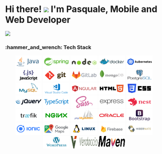 <h1>Hi there! <img src="https://github.com/TheDudeThatCode/TheDudeThatCode/blob/master/Assets/Hi.gif" width="35" /> I'm Pasquale, Mobile and Web Developer</h1> 

<img src="https://www.themasterpicks.com/wp-content/uploads/2020/04/22b22287602523.5dbd29081561d.gif">


<h3>:hammer_and_wrench: Tech Stack</h3>

<p align="center">

  <img src="https://github.com/Paschalis89/paschalis89/blob/main/assets/tech/java-ar21.svg" alt="java" width="85" height="40"/> 
  <img src="https://github.com/Paschalis89/paschalis89/blob/main/assets/tech/springio-ar21.svg" alt="java-spring" width="85" height="40"/>
  <img src="https://github.com/Paschalis89/paschalis89/blob/main/assets/tech/nodejs-ar21.svg" alt="node-js" width="85" height="40"/>
  <img src="https://github.com/Paschalis89/paschalis89/blob/main/assets/tech/docker-ar21.svg" alt="docker" width="85" height="40"/>
  <img src="https://github.com/Paschalis89/paschalis89/blob/main/assets/tech/kubernetes-ar21.svg" alt="kubernetes" width="85" height="40"/>
  <img src="https://github.com/Paschalis89/paschalis89/blob/main/assets/tech/javascript-ar21.svg" alt="js" width="85" height="40"/>
  <img src="https://github.com/Paschalis89/paschalis89/blob/main/assets/tech/git-scm-ar21.svg" alt="git" width="85" height="40"/>
  <img src="https://github.com/Paschalis89/paschalis89/blob/main/assets/tech/gitlab-ar21.svg" alt="gitlab" width="85" height="40"/>
  <img src="https://github.com/Paschalis89/paschalis89/blob/main/assets/tech/mongodb-ar21.svg" alt="mongodb" width="85" height="40"/>
  <img src="https://github.com/Paschalis89/paschalis89/blob/main/assets/tech/postgresql-ar21.svg" alt="postgresql" width="85" height="40"/>
  <img src="https://github.com/Paschalis89/paschalis89/blob/main/assets/tech/mysql-ar21.svg" alt="mysql" width="85" height="40"/>
  <img src="https://github.com/Paschalis89/paschalis89/blob/main/assets/tech/visualstudio_code-ar21.svg" alt="vscode" width="85" height="40"/>
  <img src="https://github.com/Paschalis89/paschalis89/blob/main/assets/tech/angular-ar21.svg" alt="angular" width="85" height="40"/>
  <img src="https://github.com/Paschalis89/paschalis89/blob/main/assets/tech/w3_html5-ar21.svg" alt="html" width="85" height="40"/>
  <img src="https://github.com/Paschalis89/paschalis89/blob/main/assets/tech/w3_css-ar21.svg" alt="css" width="85" height="40"/>
  <img src="https://github.com/Paschalis89/paschalis89/blob/main/assets/tech/jquery-ar21.svg" alt="jquery" width="85" height="40"/>
  <img src="https://github.com/Paschalis89/paschalis89/blob/main/assets/tech/typescriptlang-ar21.svg" alt="typescript" width="85" height="40"/>
  <img src="https://github.com/Paschalis89/paschalis89/blob/main/assets/tech/sass-lang-ar21.svg" alt="sass" width="85" height="40"/>
  <img src="https://github.com/Paschalis89/paschalis89/blob/main/assets/tech/expressjs-ar21.svg" alt="expressj" width="85" height="40"/>
  <img src="https://github.com/Paschalis89/paschalis89/blob/main/assets/tech/nestjs-ar21.svg" alt="nestjs" width="85" height="40"/>
  <img src="https://github.com/Paschalis89/paschalis89/blob/main/assets/tech/traefikio-ar21.svg" alt="traefik" width="85" height="40"/>
  <img src="https://github.com/Paschalis89/paschalis89/blob/main/assets/tech/nginx-ar21.svg" alt="nginx" width="85" height="40"/>
  <img src="https://github.com/Paschalis89/paschalis89/blob/main/assets/tech/phpmyadmin-ar21.svg" alt="phpmyadmin" width="85" height="40"/>
  <img src="https://github.com/Paschalis89/paschalis89/blob/main/assets/tech/oracle-ar21.svg" alt="oracledb" width="85" height="40"/>
  <img src="https://github.com/Paschalis89/paschalis89/blob/main/assets/tech/getbootstrap-ar21.svg" alt="bootstrap" width="85" height="40"/>
  <img src="https://github.com/Paschalis89/paschalis89/blob/main/assets/tech/ionicframework-ar21.svg" alt="ionic" width="85" height="40"/>
  <img src="https://github.com/Paschalis89/paschalis89/blob/main/assets/tech/google_maps-ar21.svg" alt="goolemapapi" width="85" height="40"/>
  <img src="https://github.com/Paschalis89/paschalis89/blob/main/assets/tech/linux-ar21.svg" alt="linux" width="85" height="40"/>
  <img src="https://github.com/Paschalis89/paschalis89/blob/main/assets/tech/firebase-ar21.svg" alt="firebase" width="85" height="40"/>
  <img src="https://github.com/Paschalis89/paschalis89/blob/main/assets/tech/hibernate-ar21.svg" alt="hibernate" width="85" height="40"/>
  <img src="https://github.com/Paschalis89/paschalis89/blob/main/assets/tech/wordpress-ar21.svg" alt="wordpress" width="85" height="40"/>
  <img src="https://github.com/Paschalis89/paschalis89/blob/main/assets/tech/verdaccio.svg" alt="verdaccio" width="85" height="40"/>
  <img src="https://github.com/Paschalis89/paschalis89/blob/main/assets/tech/maven.svg" alt="maven" width="85" height="40"/>
  

</p>

